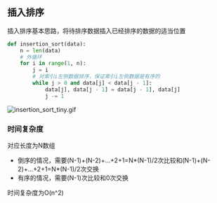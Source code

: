## 插入排序
插入排序基本思路，将待排序数据插入已经排序的数据的适当位置

```python
def insertion_sort(data):
    n = len(data)
    # 外循环
    for i in range(1, n):
        j = i
        # 对索引i左侧数据排序，保证索引i左侧数据是有序的
        while j > 0 and data[j] < data[j - 1]:
            data[j], data[j - 1] = data[j - 1], data[j]
            j -= 1
```

![insertion_sort_tiny.gif](https://raw.githubusercontent.com/gonewbee/Algorithms/master/files/insertion_sort_tiny.gif)

### 时间复杂度
对应长度为N数组
+ 倒序的情况，需要(N-1)+(N-2)+...+2+1=N*(N-1)/2次比较和(N-1)+(N-2)+...+2+1=N*(N-1)/2次交换
+ 有序的情况，需要(N-1)次比较和0次交换

时间复杂度为O(n^2)
